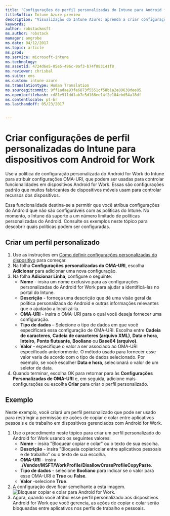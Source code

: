 ```yaml
---
title: "Configurações de perfil personalizadas do Intune para Android for Work"
titleSuffix: Intune Azure preview
description: "Visualização do Intune Azure: aprenda a criar configurações de perfil personalizadas do Intune para dispositivos com Android for Work."
keywords: 
author: robstackmsft
ms.author: robstack
manager: angrobe
ms.date: 04/12/2017
ms.topic: article
ms.prod: 
ms.service: microsoft-intune
ms.technology: 
ms.assetid: 4724d6e5-05e5-496c-9af3-b74f083141f8
ms.reviewer: chrisbal
ms.suite: ems
ms.custom: intune-azure
ms.translationtype: Human Translation
ms.sourcegitcommit: 9ff1adae93fe6873f5551cf58b1a2e89638dee85
ms.openlocfilehash: cd81e911dd1ab7c5d166ee14f2e184ebd54a18df
ms.contentlocale: pt-br
ms.lasthandoff: 05/23/2017


---
```


# <a name="create-intune-custom-profile-settings-for-android-for-work-devices"></a>Criar configurações de perfil personalizadas do Intune para dispositivos com Android for Work

Use a política de configuração personalizada do Android for Work do Intune para atribuir configurações OMA-URI, que podem ser usadas para controlar funcionalidades em dispositivos Android for Work. Essas são configurações padrão que muitos fabricantes de dispositivos móveis usam para controlar recursos dos dispositivos.

Essa funcionalidade destina-se a permitir que você atribua configurações do Android que não são configuráveis com as políticas do Intune. No momento, o Intune dá suporte a um número limitado de políticas personalizadas do Android. Consulte os exemplos neste tópico para descobrir quais políticas podem ser configuradas.

## <a name="create-a-custom-profile"></a>Criar um perfil personalizado

1. Use as instruções em [Como definir configurações personalizadas do dispositivo](custom-settings-configure.md) para começar.
2. Na folha **Configurações personalizadas do OMA-URI**, escolha **Adicionar** para adicionar uma nova configuração.
3. Na folha **Adicionar Linha**, configure o seguinte:
    - **Nome** - insira um nome exclusivo para as configurações personalizadas do Android for Work para ajudar a identificá-las no portal do Intune.
    - **Descrição** - forneça uma descrição que dê uma visão geral da política personalizada do Android e outras informações relevantes que o ajudarão a localizá-la.
    - **OMA-URI** - insira o OMA-URI para o qual você deseja fornecer uma configuração.
    - **Tipo de dados** – Selecione o tipo de dados em que você especificará essa configuração de OMA-URI. Escolha entre **Cadeia de caracteres**, **Cadeia de caracteres (arquivo XML)**, **Data e hora**, **Inteiro**, **Ponto flutuante**, **Booliano** ou **Base64 (arquivo)**.
    - **Valor** - especifique o valor a ser associado ao OMA-URI especificado anteriormente. O método usado para fornecer esse valor varia de acordo com o tipo de dados selecionado. Por exemplo, se você escolher **Data e hora**, selecionará o valor de um seletor de data.
4. Quando terminar, escolha OK para retornar para às **Configurações Personalizadas de OMA-URI** e, em seguida, adicione mais configurações ou escolha **Criar** para criar o perfil personalizado.


## <a name="example"></a>Exemplo

Neste exemplo, você criará um perfil personalizado que pode ser usado para restringir a permissão de ações de copiar e colar entre aplicativos pessoais e de trabalho em dispositivos gerenciados com Android for Work.

1. Use o procedimento neste tópico para criar um perfil personalizado do Android for Work usando os seguintes valores:
    - **Nome** - insira "Bloquear copiar e colar" ou o texto de sua escolha.
    - **Descrição** - insira "Bloqueia copiar/colar entre aplicativos pessoais e de trabalho" ou o texto de sua escolha.
    - **OMA-URI** - insira **./Vendor/MSFT/WorkProfile/DisallowCrossProfileCopyPaste**.
    - **Tipo de dados** - selecione **Booliano** para indicar se o valor para esse OMA-URI é **True** ou **False**.
    - **Valor** -selecione **True**.
2. A configuração deve ficar semelhante a esta imagem.
![Bloquear copiar e colar para Android for Work.](./media/custom-policy-afw-copy-paste.png)
3. Agora, quando você atribui esse perfil personalizado aos dispositivos Android for Work que você gerencia, as ações de copiar e colar serão bloqueadas entre aplicativos nos perfis de trabalho e pessoais.

